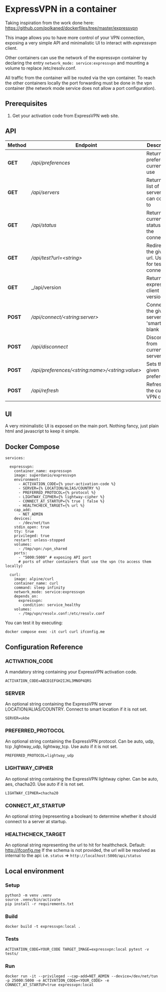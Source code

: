 # ExpressVPN in a container
Taking inspiration from the work done here: https://github.com/polkaned/dockerfiles/tree/master/expressvpn

This image allows you to have more control of your VPN connection, exposing a very simple API and minimalistic UI to interact with _expressvpn_ client.

Other containers can use the network of the expressvpn container by declaring the entry `network_mode: service:expressvpn` and mounting a volume to replace /etc/resolv.conf.

All traffic from the container will be routed via the vpn container. To reach the other containers locally the port forwarding must be done in the vpn container (the network mode service does not allow a port configuration).

## Prerequisites

1. Get your activation code from ExpressVPN web site.

## API

| Method   | Endpoint                                            | Description                                                 |
|----------|-----------------------------------------------------|-------------------------------------------------------------|
| **GET**  | _/api/preferences_                                  | Returns the preferences currently in use                    |
| **GET**  | _/api/servers_                                      | Returns the list of servers you can connect to              |
| **GET**  | _/api/status_                                       | Returns the current status of the connection                |
| **GET**  | _/api/test?url=\<string\>_                          | Redirects to the given url. Useful for testing connectivity |
| **GET**  | _/api/version                                       | Returns the expressvpn client version                       |
| **POST** | _/api/connect/\<string:server\>_                    | Connects to the given server or to 'smart' if blank         |
| **POST** | _/api/disconnect_                                   | Disconnects from current server                             |
| **POST** | _/api/preferences/\<string:name\>/\<string:value\>_ | Sets the given preference                                   |
| **POST** | _/api/refresh_                                      | Refreshes the current VPN cluster                           |

## UI
A very minimalistic UI is exposed on the main port. Nothing fancy, just plain html and javascript to keep it simple.

## Docker Compose

```
services:

  expressvpn:
    container_name: expressvpn
    image: superdanio/expressvpn
    environment:
      - ACTIVATION_CODE={% your-activation-code %}
      - SERVER={% LOCATION/ALIAS/COUNTRY %}
      - PREFERRED_PROTOCOL={% protocol %}
      - LIGHTWAY_CIPHER={% lightway-cipher %}
      - CONNECT_AT_STARTUP={% true | false %}
      - HEALTHCHECK_TARGET={% url %}
    cap_add:
      - NET_ADMIN
    devices: 
      - /dev/net/tun
    stdin_open: true
    tty: true
    privileged: true
    restart: unless-stopped
    volumes:
      - /tmp/vpn:/vpn_shared
    ports:
      - "5000:5000" # exposing API port
      # ports of other containers that use the vpn (to access them locally)
  
  curl:
    image: alpine/curl
    container_name: curl
    command: sleep infinity
    network_mode: service:expressvpn
    depends_on:
      expressvpn:
        condition: service_healthy
    volumes:
      - /tmp/vpn/resolv.conf:/etc/resolv.conf
  ```

You can test it by executing:

```
docker compose exec -it curl curl ifconfig.me
```

## Configuration Reference

### ACTIVATION\_CODE
A mandatory string containing your ExpressVPN activation code.

`ACTIVATION_CODE=ABCD1EFGH2IJKL3MNOP4QRS`

### SERVER
An optional string containing the ExpressVPN server LOCATION/ALIAS/COUNTRY. Connect to smart location if it is not set.

`SERVER=ukbe`

### PREFERRED\_PROTOCOL
An optional string containing the ExpressVPN protocol. Can be auto, udp, tcp ,lightway_udp, lightway_tcp. Use auto if it is not set.

`PREFERRED_PROTOCOL=lightway_udp`

### LIGHTWAY\_CIPHER
An optional string containing the ExpressVPN lightway cipher. Can be auto, aes, chacha20. Use auto if it is not set.

`LIGHTWAY_CIPHER=chacha20`

### CONNECT\_AT\_STARTUP
An optional string (representing a boolean) to determine whether it should connect to a server at startup.

### HEALTHCHECK\_TARGET
An optional string representing the url to hit for healthcheck. Default: http://ifconfig.me
If the schema is not provided, the url will be resolved as internal to the api: i.e. `status` => `http://localhost:5000/api/status`

## Local environment
### Setup
```
python3 -m venv .venv
source .venv/bin/activate
pip install -r requirements.txt
```

### Build
```
docker build -t expressvpn:local .
```

### Tests
```
ACTIVATION_CODE=YOUR_CODE TARGET_IMAGE=expressvpn:local pytest -v tests/
```

### Run
```
docker run -it --privileged --cap-add=NET_ADMIN --device=/dev/net/tun -p 25000:5000 -e ACTIVATION_CODE=<YOUR_CODE> -e CONNECT_AT_STARTUP=true expressvpn:local
```

